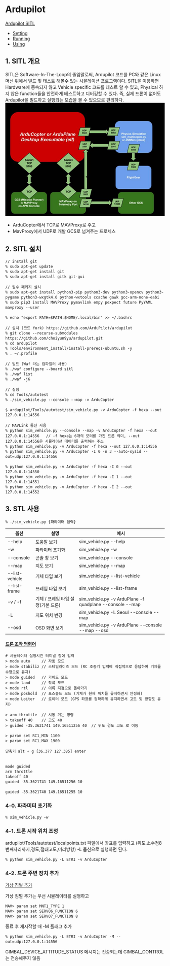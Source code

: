 # Ardupilot
[Ardupilot SITL](https://ardupilot.org/dev/docs/sitl-simulator-software-in-the-loop.html)
- [Setting](https://ardupilot.org/dev/docs/building-setup-linux.html#building-setup-linux)
- [Running](https://ardupilot.org/dev/docs/sim-on-hardware.html)
- [Using](https://ardupilot.org/dev/docs/using-sitl-for-ardupilot-testing.html)

## 1. SITL 개요
SITL은 Software-In-The-Loop의 줄임말로써, Ardupilot 코드를 PC와 같은 Linux 머신 위에서 빌드 및 테스트 해볼수 있는 시뮬레이션 프로그램이다. SITL을 이용하면 Hardware에 종속되지 않고 Vehicle specific 코드를 테스트 할 수 있고, Physical 하지 않은 function들을 안전하게 테스트하고 디버깅할 수 있다. 즉, 실제 드론이 없어도 Ardupilot을 빌드하고 실행되는 모습을 볼 수 있으므로 편리하다.
![img.png](../gcs-system/data/img.png)

- ArduCopter에서 TCP로 MAVProxy로 주고 
- MavProxy에서 UDP로 개발 GCS로 넘겨주는 프로세스 

## 2. SITL 설치

    // install git
    % sudo apt-get update
    % sudo apt-get install git 
    % sudo apt-get install gitk git-gui

    // 필수 패키지 설치
    % sudo apt-get install python3-pip python3-dev python3-opencv python3-pygame python3-wxgtk4.0 python-wxtools ccache gawk gcc-arm-none-eabi
    % sudo pip3 install MAVProxy pymavlink empy pexpect future PyYAML mavproxy --user

    % echo "export PATH=$PATH:$HOME/.local/bin" >> ~/.bashrc

    // 설치 (코드 fork) https://github.com/ArduPilot/ardupilot 
    % git clone --recurse-submodules https://github.com/choiyun9yu/ardupilot.git
    % cd ardupilot
    % Tools/environment_install/install-prereqs-ubuntu.sh -y
    % . ~/.profile

    // 빌드 (Waf 라는 컴파일러 사용)
    % ./waf configure --board sitl
    % ./waf list
    % ./waf -j6

    // 실행
    % cd Tools/autotest
    % ./sim_vehicle.py --console --map -v ArduCopter
    
    $ ardupilot/Tools/autotest/sim_vehicle.py -v ArduCopter -f hexa --out 127.0.0.1:14556

    // MAVLink 통신 사용
    % python sim_vehicle.py --console --map -v ArduCopter -f hexa --out 127.0.0.1:14556   // -f hexa는 6개의 모터를 가진 드론 의미, --out 127.0.0.1:14556은 시뮬레이션 데이터를 출력하는 주소
    % python sim_vehicle.py -v ArduCopter -f hexa --out 127.0.0.1:14556
    % python sim_vehicle.py -v ArduCopter -I 0 -n 3 --auto-sysid --out=udp:127.0.0.1:14556

    % python sim_vehicle.py -v ArduCopter -f hexa -I 0 --out 127.0.0.1:14550
    % python sim_vehicle.py -v ArduCopter -f hexa -I 1 --out 127.0.0.1:14551
    % python sim_vehicle.py -v ArduCopter -f hexa -I 2 --out 127.0.0.1:14552

    

## 3. STL 사용

    % ./sim_vehicle.py {파라미터 입력}
| 옵션             | 설명                    | 예시                                                       |
|----------------|-----------------------|----------------------------------------------------------|
| --help         | 도움말 보기                | sim_vehicle.py --help                                    |
| -w             | 파라미터 초기화              | sim_vehicle.py -w                                        |
| --console      | 콘솔 창 보기               | sim_vehicle.py --console                                 |
| --map          | 지도 보기                 | sim_vehicle.py --map                                     |
| --list-vehicle | 기체 타입 보기              | sim_vehicle.py --list-vehicle                            |
| --list-frame   | 프레임 타입 보기             | sim_vehicle.py --list-frame                              |
| -v / -f        | 기체 / 프레임 타입 설정(기본 드론) | sim_vehicle.py -v ArduPlane -f quadplane --console --map |
| -L             | 지도 위치 변경              | sim_vehicle.py -L Seoul --console --map                  |
| --osd          | OSD 화면 보기             | sim_vehicle.py -v ArduPlane --console --map --osd        |

#### [드론 조작 명령어](https://ardupilot.org/dev/docs/copter-sitl-mavproxy-tutorial.html)

    # 시뮬레이터 실행시킨 터미널 창에 입력
    > mode auto     // 자동 모드
    > mode stabiliz // 스테빌라이즈 모드 (RC 조종기 입력에 직접적으로 응답하여 기체를 수평으로 유지)
    > mode guided   // 가이드 모드
    > mode land     // 착륙 모드
    > mode rtl      // 이륙 지점으로 돌아가기
    > mode poshold  // 포스홀드 모드 (기체가 현재 위치를 유지하면서 안정화)
    > mode Loiter   // 로이터 모드 (GPS 좌표를 정확하게 유지하면서 고도 및 방향도 유지)

    > arm throttle  // 시동 거는 명령
    > takeoff 40    // 고도 40
    > guided -35.3621741 149.16511256 40  // 위도 경도 고도 로 이동

    > param set RC1_MIN 1100
    > param set RC1_MAX 1900

    단축키 alt + g [36.377 127.385] enter


    mode guided
    arm throttle
    takeoff 40
    guided -35.3621741 149.16511256 10

    guided -35.3621740 149.16511255 10


### 4-0. 파라미터 초기화

    % sim_vehicle.py -w

### 4-1. 드론 시작 위치 조정 
ardupilot/Tools/autotest/localpoints.txt 파일에서 좌표를 입력하고 (위도.소수점8번째자리까지,경도,절대고도,머리방향) -L 옵션으로 실행하면 된다.

    % python sim_vehicle.py -L ETRI -v ArduCopter

### 4-2. 드론 주변 장치 추가
[가상 짐벌 추가](https://ardupilot.org/dev/docs/adding_simulated_devices.html#adding-simulated-devices)

가상 짐벌 추가는 우선 시뮬레이터를 실행하고 

    MAV> param set MNT1_TYPE 1
    MAV> param set SERVO6_FUNCTION 6
    MAV> param set SERVO7_FUNCTION 8

종료 후 재시작할 때 -M 플래그 추가 

    % python sim_vehicle.py -L ETRI -v ArduCopter -M --out=udp:127.0.0.1:14556

GIMBAL_DEVICE_ATTITUDE_STATUS 메시지는 전송되는데 GIMBAL_CONTROL 는 전송해주지 않음
